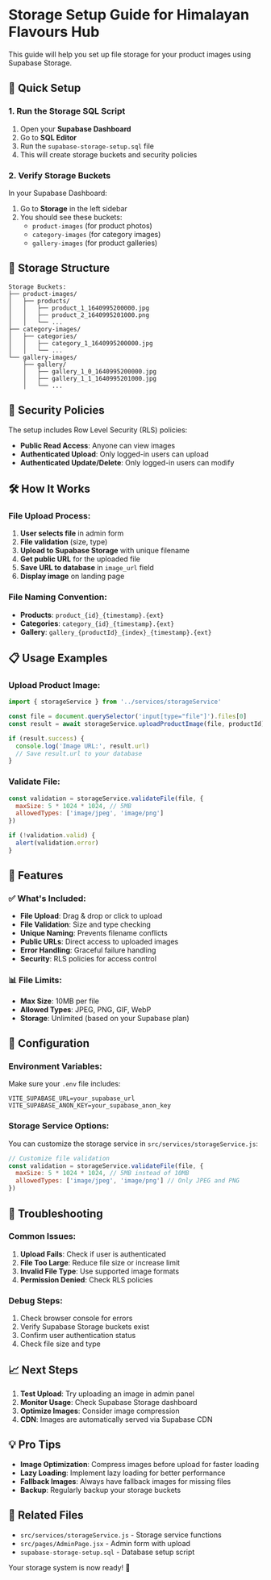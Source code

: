 # Storage Setup Guide for Himalayan Flavours Hub

This guide will help you set up file storage for your product images using Supabase Storage.

## 🚀 Quick Setup

### 1. Run the Storage SQL Script

1. Open your **Supabase Dashboard**
2. Go to **SQL Editor**
3. Run the `supabase-storage-setup.sql` file
4. This will create storage buckets and security policies

### 2. Verify Storage Buckets

In your Supabase Dashboard:
1. Go to **Storage** in the left sidebar
2. You should see these buckets:
   - `product-images` (for product photos)
   - `category-images` (for category images)
   - `gallery-images` (for product galleries)

## 📁 Storage Structure

```
Storage Buckets:
├── product-images/
│   ├── products/
│   │   ├── product_1_1640995200000.jpg
│   │   ├── product_2_1640995201000.png
│   │   └── ...
├── category-images/
│   ├── categories/
│   │   ├── category_1_1640995200000.jpg
│   │   └── ...
└── gallery-images/
    ├── gallery/
    │   ├── gallery_1_0_1640995200000.jpg
    │   ├── gallery_1_1_1640995201000.jpg
    │   └── ...
```

## 🔐 Security Policies

The setup includes Row Level Security (RLS) policies:

- **Public Read Access**: Anyone can view images
- **Authenticated Upload**: Only logged-in users can upload
- **Authenticated Update/Delete**: Only logged-in users can modify

## 🛠️ How It Works

### File Upload Process:

1. **User selects file** in admin form
2. **File validation** (size, type)
3. **Upload to Supabase Storage** with unique filename
4. **Get public URL** for the uploaded file
5. **Save URL to database** in `image_url` field
6. **Display image** on landing page

### File Naming Convention:

- **Products**: `product_{id}_{timestamp}.{ext}`
- **Categories**: `category_{id}_{timestamp}.{ext}`
- **Gallery**: `gallery_{productId}_{index}_{timestamp}.{ext}`

## 📋 Usage Examples

### Upload Product Image:
```javascript
import { storageService } from '../services/storageService'

const file = document.querySelector('input[type="file"]').files[0]
const result = await storageService.uploadProductImage(file, productId)

if (result.success) {
  console.log('Image URL:', result.url)
  // Save result.url to your database
}
```

### Validate File:
```javascript
const validation = storageService.validateFile(file, {
  maxSize: 5 * 1024 * 1024, // 5MB
  allowedTypes: ['image/jpeg', 'image/png']
})

if (!validation.valid) {
  alert(validation.error)
}
```

## 🎯 Features

### ✅ What's Included:

- **File Upload**: Drag & drop or click to upload
- **File Validation**: Size and type checking
- **Unique Naming**: Prevents filename conflicts
- **Public URLs**: Direct access to uploaded images
- **Error Handling**: Graceful failure handling
- **Security**: RLS policies for access control

### 📊 File Limits:

- **Max Size**: 10MB per file
- **Allowed Types**: JPEG, PNG, GIF, WebP
- **Storage**: Unlimited (based on your Supabase plan)

## 🔧 Configuration

### Environment Variables:

Make sure your `.env` file includes:
```env
VITE_SUPABASE_URL=your_supabase_url
VITE_SUPABASE_ANON_KEY=your_supabase_anon_key
```

### Storage Service Options:

You can customize the storage service in `src/services/storageService.js`:

```javascript
// Customize file validation
const validation = storageService.validateFile(file, {
  maxSize: 5 * 1024 * 1024, // 5MB instead of 10MB
  allowedTypes: ['image/jpeg', 'image/png'] // Only JPEG and PNG
})
```

## 🚨 Troubleshooting

### Common Issues:

1. **Upload Fails**: Check if user is authenticated
2. **File Too Large**: Reduce file size or increase limit
3. **Invalid File Type**: Use supported image formats
4. **Permission Denied**: Check RLS policies

### Debug Steps:

1. Check browser console for errors
2. Verify Supabase Storage buckets exist
3. Confirm user authentication status
4. Check file size and type

## 📈 Next Steps

1. **Test Upload**: Try uploading an image in admin panel
2. **Monitor Usage**: Check Supabase Storage dashboard
3. **Optimize Images**: Consider image compression
4. **CDN**: Images are automatically served via Supabase CDN

## 💡 Pro Tips

- **Image Optimization**: Compress images before upload for faster loading
- **Lazy Loading**: Implement lazy loading for better performance
- **Fallback Images**: Always have fallback images for missing files
- **Backup**: Regularly backup your storage buckets

## 🔗 Related Files

- `src/services/storageService.js` - Storage service functions
- `src/pages/AdminPage.jsx` - Admin form with upload
- `supabase-storage-setup.sql` - Database setup script

Your storage system is now ready! 🎉
